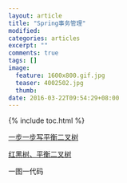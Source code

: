 ```yaml
---
layout: article
title: "Spring事务管理"
modified:
categories: articles
excerpt: ""
comments: true
tags: []
image: 
  feature: 1600x800.gif.jpg
  teaser: 4002502.jpg
  thumb:
date: 2016-03-22T09:54:29+08:00
---
```

  
{% include toc.html %}

[一步一步写平衡二叉树](http://blog.csdn.net/niteip/article/details/11840691)

[红黑树、平衡二叉树](http://www.cnblogs.com/renyuan/archive/2013/12/11/3469752.html)

一图一代码